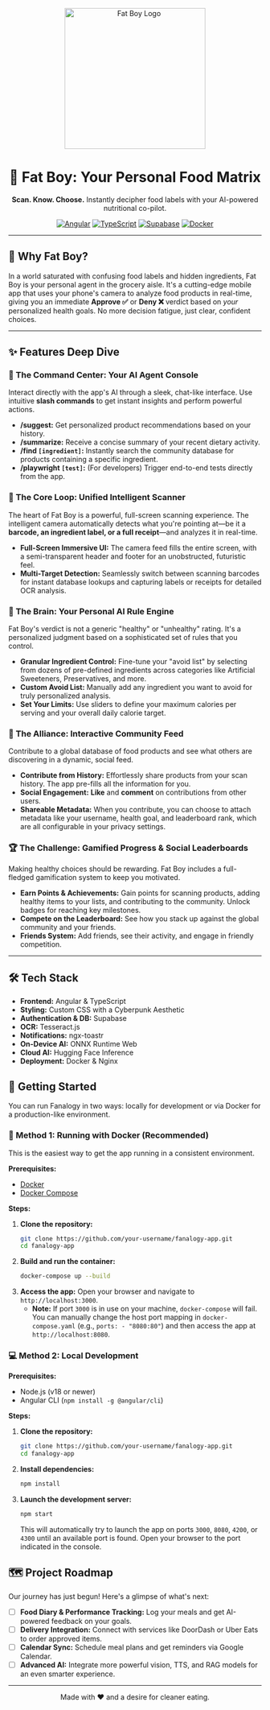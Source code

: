 <p align="center">
  <img src="https://raw.githubusercontent.com/user-attachments/assets/e0a3e2b1-22d1-4b9b-851c-08b021110e4e" alt="Fat Boy Logo" width="280">
</p>

<h1 align="center">🔮 Fat Boy: Your Personal Food Matrix</h1>

<p align="center">
  <strong>Scan. Know. Choose.</strong> Instantly decipher food labels with your AI-powered nutritional co-pilot.
</p>

<p align="center">
  <a href="https://angular.io/" target="_blank"><img src="https://img.shields.io/badge/Angular-DD0031?style=for-the-badge&logo=angular&logoColor=white" alt="Angular"></a>
  <a href="https://www.typescriptlang.org/" target="_blank"><img src="https://img.shields.io/badge/TypeScript-3178C6?style=for-the-badge&logo=typescript&logoColor=white" alt="TypeScript"></a>
  <a href="https://supabase.io/" target="_blank"><img src="https://img.shields.io/badge/Supabase-3ECF8E?style=for-the-badge&logo=supabase&logoColor=white" alt="Supabase"></a>
  <a href="https://www.docker.com/" target="_blank"><img src="https://img.shields.io/badge/Docker-2496ED?style=for-the-badge&logo=docker&logoColor=white" alt="Docker"></a>
</p>

---

## 🚀 Why Fat Boy?

In a world saturated with confusing food labels and hidden ingredients, Fat Boy is your personal agent in the grocery aisle. It's a cutting-edge mobile app that uses your phone's camera to analyze food products in real-time, giving you an immediate **Approve ✅** or **Deny ❌** verdict based on *your* personalized health goals. No more decision fatigue, just clear, confident choices.

---

## ✨ Features Deep Dive

### 🤖 The Command Center: Your AI Agent Console
Interact directly with the app's AI through a sleek, chat-like interface. Use intuitive **slash commands** to get instant insights and perform powerful actions.
-   **/suggest:** Get personalized product recommendations based on your history.
-   **/summarize:** Receive a concise summary of your recent dietary activity.
-   **/find `[ingredient]`:** Instantly search the community database for products containing a specific ingredient.
-   **/playwright `[test]`:** (For developers) Trigger end-to-end tests directly from the app.

### 📱 The Core Loop: Unified Intelligent Scanner
The heart of Fat Boy is a powerful, full-screen scanning experience. The intelligent camera automatically detects what you're pointing at—be it a **barcode, an ingredient label, or a full receipt**—and analyzes it in real-time.
-   **Full-Screen Immersive UI:** The camera feed fills the entire screen, with a semi-transparent header and footer for an unobstructed, futuristic feel.
-   **Multi-Target Detection:** Seamlessly switch between scanning barcodes for instant database lookups and capturing labels or receipts for detailed OCR analysis.

### 🧠 The Brain: Your Personal AI Rule Engine
Fat Boy's verdict is not a generic "healthy" or "unhealthy" rating. It's a personalized judgment based on a sophisticated set of rules that you control.
-   **Granular Ingredient Control:** Fine-tune your "avoid list" by selecting from dozens of pre-defined ingredients across categories like Artificial Sweeteners, Preservatives, and more.
-   **Custom Avoid List:** Manually add any ingredient you want to avoid for truly personalized analysis.
-   **Set Your Limits:** Use sliders to define your maximum calories per serving and your overall daily calorie target.

### 🤝 The Alliance: Interactive Community Feed
Contribute to a global database of food products and see what others are discovering in a dynamic, social feed.
-   **Contribute from History:** Effortlessly share products from your scan history. The app pre-fills all the information for you.
-   **Social Engagement:** **Like** and **comment** on contributions from other users.
-   **Shareable Metadata:** When you contribute, you can choose to attach metadata like your username, health goal, and leaderboard rank, which are all configurable in your privacy settings.

### 🏆 The Challenge: Gamified Progress & Social Leaderboards
Making healthy choices should be rewarding. Fat Boy includes a full-fledged gamification system to keep you motivated.
-   **Earn Points & Achievements:** Gain points for scanning products, adding healthy items to your lists, and contributing to the community. Unlock badges for reaching key milestones.
-   **Compete on the Leaderboard:** See how you stack up against the global community and your friends.
-   **Friends System:** Add friends, see their activity, and engage in friendly competition.

---

## 🛠️ Tech Stack

-   **Frontend:** Angular & TypeScript
-   **Styling:** Custom CSS with a Cyberpunk Aesthetic
-   **Authentication & DB:** Supabase
-   **OCR:** Tesseract.js
-   **Notifications:** ngx-toastr
-   **On-Device AI:** ONNX Runtime Web
-   **Cloud AI:** Hugging Face Inference
-   **Deployment:** Docker & Nginx

## 🏁 Getting Started

You can run Fanalogy in two ways: locally for development or via Docker for a production-like environment.

### 🐳 Method 1: Running with Docker (Recommended)

This is the easiest way to get the app running in a consistent environment.

**Prerequisites:**
*   [Docker](https://www.docker.com/get-started)
*   [Docker Compose](https://docs.docker.com/compose/install/)

**Steps:**
1.  **Clone the repository:**
    ```bash
    git clone https://github.com/your-username/fanalogy-app.git
    cd fanalogy-app
    ```
2.  **Build and run the container:**
    ```bash
    docker-compose up --build
    ```
3.  **Access the app:** Open your browser and navigate to `http://localhost:3000`.
    *   **Note:** If port `3000` is in use on your machine, `docker-compose` will fail. You can manually change the host port mapping in `docker-compose.yaml` (e.g., `ports: - "8080:80"`) and then access the app at `http://localhost:8080`.

### 💻 Method 2: Local Development

**Prerequisites:**
*   Node.js (v18 or newer)
*   Angular CLI (`npm install -g @angular/cli`)

**Steps:**
1.  **Clone the repository:**
    ```bash
    git clone https://github.com/your-username/fanalogy-app.git
    cd fanalogy-app
    ```
2.  **Install dependencies:**
    ```bash
    npm install
    ```
3.  **Launch the development server:**
    ```bash
    npm start
    ```
    This will automatically try to launch the app on ports `3000`, `8080`, `4200`, or `4300` until an available port is found. Open your browser to the port indicated in the console.

## 🗺️ Project Roadmap

Our journey has just begun! Here's a glimpse of what's next:

-   [ ] **Food Diary & Performance Tracking:** Log your meals and get AI-powered feedback on your goals.
-   [ ] **Delivery Integration:** Connect with services like DoorDash or Uber Eats to order approved items.
-   [ ] **Calendar Sync:** Schedule meal plans and get reminders via Google Calendar.
-   [ ] **Advanced AI:** Integrate more powerful vision, TTS, and RAG models for an even smarter experience.

---

<p align="center">
Made with ❤️ and a desire for cleaner eating.
</p>